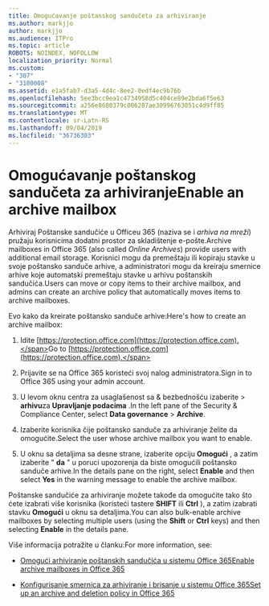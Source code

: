 ```yaml
---
title: Omogućavanje poštanskog sandučeta za arhiviranje
ms.author: markjjo
author: markjjo
ms.audience: ITPro
ms.topic: article
ROBOTS: NOINDEX, NOFOLLOW
localization_priority: Normal
ms.custom:
- "307"
- "3100008"
ms.assetid: e1a5fab7-d3a5-4d4c-8ee2-0edf4ec9b76b
ms.openlocfilehash: 5ee3bcc9ea1c4734958d5c404ce89e2bda6f5e63
ms.sourcegitcommit: a256e8680379c006287ae30996763051c4d9ff85
ms.translationtype: MT
ms.contentlocale: sr-Latn-RS
ms.lasthandoff: 09/04/2019
ms.locfileid: "36736303"
---
```

# <a name="enable-an-archive-mailbox"></a><span data-ttu-id="a5b2b-102">Omogućavanje poštanskog sandučeta za arhiviranje</span><span class="sxs-lookup"><span data-stu-id="a5b2b-102">Enable an archive mailbox</span></span>

<span data-ttu-id="a5b2b-103">Arhiviraj Poštanske sandučiće u Officeu 365 (naziva se i *arhiva na mreži*) pružaju korisnicima dodatni prostor za skladištenje e-pošte.</span><span class="sxs-lookup"><span data-stu-id="a5b2b-103">Archive mailboxes in Office 365 (also called  *Online Archives*) provide users with additional email storage.</span></span> <span data-ttu-id="a5b2b-104">Korisnici mogu da premeštaju ili kopiraju stavke u svoje poštansko sanduče arhive, a administratori mogu da kreiraju smernice arhive koje automatski premeštaju stavke u arhivu poštanskih sandučića.</span><span class="sxs-lookup"><span data-stu-id="a5b2b-104">Users can move or copy items to their archive mailbox, and admins can create an archive policy that automatically moves items to archive mailboxes.</span></span>
  
<span data-ttu-id="a5b2b-105">Evo kako da kreirate poštansko sanduče arhive:</span><span class="sxs-lookup"><span data-stu-id="a5b2b-105">Here's how to create an archive mailbox:</span></span>
  
1. <span data-ttu-id="a5b2b-106">Idite [https://protection.office.com](https://protection.office.com).</span><span class="sxs-lookup"><span data-stu-id="a5b2b-106">Go to [https://protection.office.com](https://protection.office.com).</span></span>

2. <span data-ttu-id="a5b2b-107">Prijavite se na Office 365 koristeći svoj nalog administratora.</span><span class="sxs-lookup"><span data-stu-id="a5b2b-107">Sign in to Office 365 using your admin account.</span></span>

3. <span data-ttu-id="a5b2b-108">U levom oknu centra za usaglašenost sa &amp; bezbednošću izaberite \> **arhivu**za **Upravljanje podacima** .</span><span class="sxs-lookup"><span data-stu-id="a5b2b-108">In the left pane of the Security &amp; Compliance Center, select **Data governance** \> **Archive**.</span></span>

4. <span data-ttu-id="a5b2b-109">Izaberite korisnika čije poštansko sanduče za arhiviranje želite da omogućite.</span><span class="sxs-lookup"><span data-stu-id="a5b2b-109">Select the user whose archive mailbox you want to enable.</span></span>

5. <span data-ttu-id="a5b2b-110">U oknu sa detaljima sa desne strane, izaberite opciju **Omogući** , a zatim izaberite " **da** " u poruci upozorenja da biste omogućili poštansko sanduče arhive.</span><span class="sxs-lookup"><span data-stu-id="a5b2b-110">In the details pane on the right, select **Enable** and then select **Yes** in the warning message to enable the archive mailbox.</span></span>

<span data-ttu-id="a5b2b-111">Poštanske sandučiće za arhiviranje možete takođe da omogućite tako što ćete izabrati više korisnika (koristeći tastere **SHIFT** ili **Ctrl** ), a zatim izabrati stavku **Omogući** u oknu sa detaljima.</span><span class="sxs-lookup"><span data-stu-id="a5b2b-111">You can also bulk-enable archive mailboxes by selecting multiple users (using the **Shift** or **Ctrl** keys) and then selecting **Enable** in the details pane.</span></span>
  
<span data-ttu-id="a5b2b-112">Više informacija potražite u članku:</span><span class="sxs-lookup"><span data-stu-id="a5b2b-112">For more information, see:</span></span>
  
- [<span data-ttu-id="a5b2b-113">Omogući arhiviranje poštanskih sandučića u sistemu Office 365</span><span class="sxs-lookup"><span data-stu-id="a5b2b-113">Enable archive mailboxes in Office 365</span></span>](https://docs.microsoft.com/office365/securitycompliance/enable-archive-mailboxes)

- [<span data-ttu-id="a5b2b-114">Konfigurisanje smernica za arhiviranje i brisanje u sistemu Office 365</span><span class="sxs-lookup"><span data-stu-id="a5b2b-114">Set up an archive and deletion policy in Office 365</span></span>](https://docs.microsoft.com//office365/securitycompliance/set-up-an-archive-and-deletion-policy-for-mailboxes)
